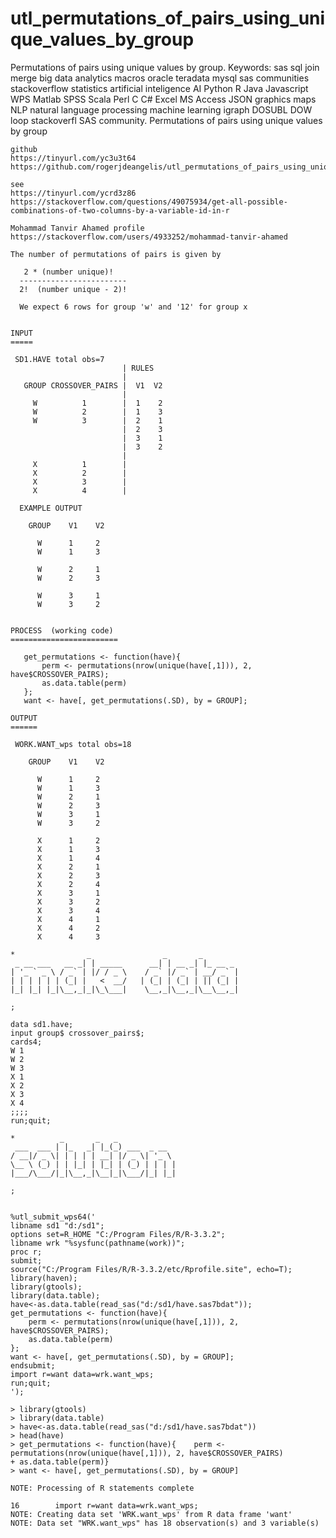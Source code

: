 # utl_permutations_of_pairs_using_unique_values_by_group
Permutations of pairs using unique values by group. Keywords: sas sql join merge big data analytics macros oracle teradata mysql sas communities stackoverflow statistics artificial inteligence AI Python R Java Javascript WPS Matlab SPSS Scala Perl C C# Excel MS Access JSON graphics maps NLP natural language processing machine learning igraph DOSUBL DOW loop stackoverfl SAS community.
    Permutations of pairs using unique values by group

    github
    https://tinyurl.com/yc3u3t64
    https://github.com/rogerjdeangelis/utl_permutations_of_pairs_using_unique_values_by_group

    see
    https://tinyurl.com/ycrd3z86
    https://stackoverflow.com/questions/49075934/get-all-possible-combinations-of-two-columns-by-a-variable-id-in-r

    Mohammad Tanvir Ahamed profile
    https://stackoverflow.com/users/4933252/mohammad-tanvir-ahamed

    The number of permutations of pairs is given by

       2 * (number unique)!
      ------------------------
      2!  (number unique - 2)!

      We expect 6 rows for group 'w' and '12' for group x


    INPUT
    =====

     SD1.HAVE total obs=7
                             | RULES
                             |
       GROUP CROSSOVER_PAIRS |  V1  V2
                             |
         W          1        |  1    2
         W          2        |  1    3
         W          3        |  2    1
                             |  2    3
                             |  3    1
                             |  3    2
                             |
         X          1        |
         X          2        |
         X          3        |
         X          4        |

      EXAMPLE OUTPUT

        GROUP    V1    V2

          W      1     2
          W      1     3

          W      2     1
          W      2     3

          W      3     1
          W      3     2


    PROCESS  (working code)
    ========================

       get_permutations <- function(have){
           perm <- permutations(nrow(unique(have[,1])), 2, have$CROSSOVER_PAIRS);
           as.data.table(perm)
       };
       want <- have[, get_permutations(.SD), by = GROUP];

    OUTPUT
    ======

     WORK.WANT_wps total obs=18

        GROUP    V1    V2

          W      1     2
          W      1     3
          W      2     1
          W      2     3
          W      3     1
          W      3     2

          X      1     2
          X      1     3
          X      1     4
          X      2     1
          X      2     3
          X      2     4
          X      3     1
          X      3     2
          X      3     4
          X      4     1
          X      4     2
          X      4     3

    *                _                _       _
     _ __ ___   __ _| | _____      __| | __ _| |_ __ _
    | '_ ` _ \ / _` | |/ / _ \    / _` |/ _` | __/ _` |
    | | | | | | (_| |   <  __/   | (_| | (_| | || (_| |
    |_| |_| |_|\__,_|_|\_\___|    \__,_|\__,_|\__\__,_|

    ;

    data sd1.have;
    input group$ crossover_pairs$;
    cards4;
    W 1
    W 2
    W 3
    X 1
    X 2
    X 3
    X 4
    ;;;;
    run;quit;

    *          _       _   _
     ___  ___ | |_   _| |_(_) ___  _ __
    / __|/ _ \| | | | | __| |/ _ \| '_ \
    \__ \ (_) | | |_| | |_| | (_) | | | |
    |___/\___/|_|\__,_|\__|_|\___/|_| |_|

    ;


    %utl_submit_wps64('
    libname sd1 "d:/sd1";
    options set=R_HOME "C:/Program Files/R/R-3.3.2";
    libname wrk "%sysfunc(pathname(work))";
    proc r;
    submit;
    source("C:/Program Files/R/R-3.3.2/etc/Rprofile.site", echo=T);
    library(haven);
    library(gtools);
    library(data.table);
    have<-as.data.table(read_sas("d:/sd1/have.sas7bdat"));
    get_permutations <- function(have){
        perm <- permutations(nrow(unique(have[,1])), 2, have$CROSSOVER_PAIRS);
        as.data.table(perm)
    };
    want <- have[, get_permutations(.SD), by = GROUP];
    endsubmit;
    import r=want data=wrk.want_wps;
    run;quit;
    ');

    > library(gtools)
    > library(data.table)
    > have<-as.data.table(read_sas("d:/sd1/have.sas7bdat"))
    > head(have)
    > get_permutations <- function(have){    perm <- permutations(nrow(unique(have[,1])), 2, have$CROSSOVER_PAIRS)
    + as.data.table(perm)}
    > want <- have[, get_permutations(.SD), by = GROUP]

    NOTE: Processing of R statements complete

    16        import r=want data=wrk.want_wps;
    NOTE: Creating data set 'WRK.want_wps' from R data frame 'want'
    NOTE: Data set "WRK.want_wps" has 18 observation(s) and 3 variable(s)



